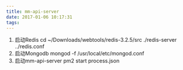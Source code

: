 ```yaml
---
title: mm-api-server
date: 2017-01-06 10:17:31
tags:
---
```

1. 启动Redis
	cd \~/Downloads/webtools/redis-3.2.5/src
	./redis-server ../redis.conf
1. 启动Mongodb
	mongod -f /usr/local/etc/mongod.conf
1. 启动mm-api-server
	pm2 start process.json
